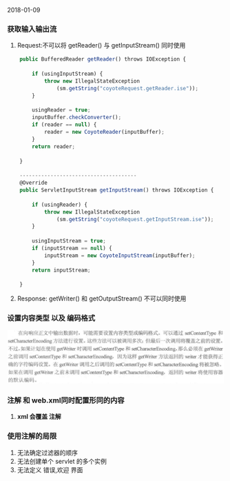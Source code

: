 2018-01-09
### 获取输入输出流
1. Request:不可以将 getReader() 与 getInputStream() 同时使用
```javascript
    public BufferedReader getReader() throws IOException {

        if (usingInputStream) {
            throw new IllegalStateException
                (sm.getString("coyoteRequest.getReader.ise"));
        }

        usingReader = true;
        inputBuffer.checkConverter();
        if (reader == null) {
            reader = new CoyoteReader(inputBuffer);
        }
        return reader;

    }
    
    --------------------------------------
    @Override
    public ServletInputStream getInputStream() throws IOException {

        if (usingReader) {
            throw new IllegalStateException
                (sm.getString("coyoteRequest.getInputStream.ise"));
        }

        usingInputStream = true;
        if (inputStream == null) {
            inputStream = new CoyoteInputStream(inputBuffer);
        }
        return inputStream;

    }
```

2. Response: getWriter() 和 getOutputStream() 不可以同时使用

### 设置内容类型 以及 编码格式
![](1.png) 

### 注解 和 web.xml同时配置形同的内容
1. **xml 会覆盖 注解**

### 使用注解的局限
1. 无法确定过滤器的顺序
2. 无法创建单个 servlet 的多个实例
3. 无法定义 错误,欢迎 界面